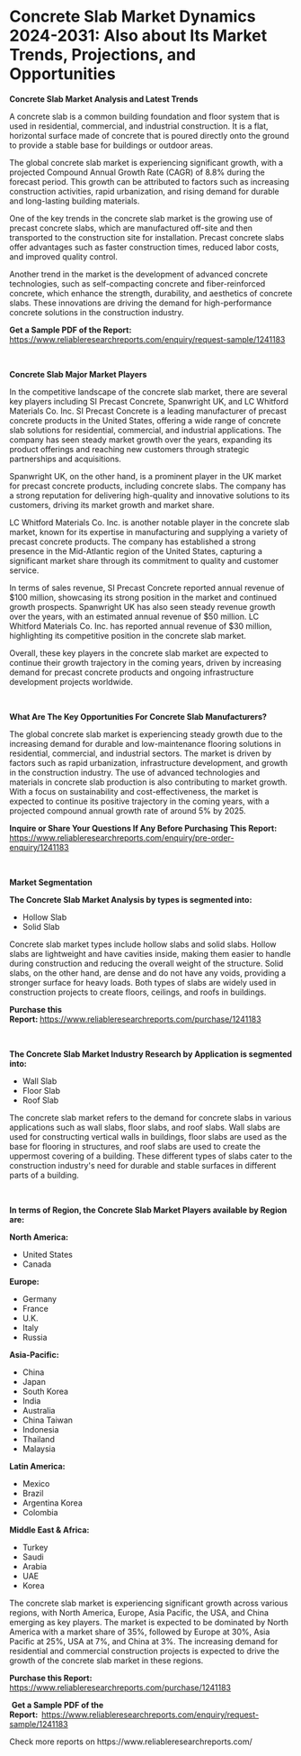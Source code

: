 <p><h1>Concrete Slab Market Dynamics 2024-2031: Also about Its Market Trends, Projections, and Opportunities</h1></p><p><strong>Concrete Slab Market Analysis and Latest Trends</strong></p>
<p><p>A concrete slab is a common building foundation and floor system that is used in residential, commercial, and industrial construction. It is a flat, horizontal surface made of concrete that is poured directly onto the ground to provide a stable base for buildings or outdoor areas.</p><p>The global concrete slab market is experiencing significant growth, with a projected Compound Annual Growth Rate (CAGR) of 8.8% during the forecast period. This growth can be attributed to factors such as increasing construction activities, rapid urbanization, and rising demand for durable and long-lasting building materials.</p><p>One of the key trends in the concrete slab market is the growing use of precast concrete slabs, which are manufactured off-site and then transported to the construction site for installation. Precast concrete slabs offer advantages such as faster construction times, reduced labor costs, and improved quality control.</p><p>Another trend in the market is the development of advanced concrete technologies, such as self-compacting concrete and fiber-reinforced concrete, which enhance the strength, durability, and aesthetics of concrete slabs. These innovations are driving the demand for high-performance concrete solutions in the construction industry.</p></p>
<p><strong>Get a Sample PDF of the Report:&nbsp;</strong> <a href="https://www.reliableresearchreports.com/enquiry/request-sample/1241183">https://www.reliableresearchreports.com/enquiry/request-sample/1241183</a></p>
<p>&nbsp;</p>
<p><strong>Concrete Slab Major Market Players</strong></p>
<p><p>In the competitive landscape of the concrete slab market, there are several key players including SI Precast Concrete, Spanwright UK, and LC Whitford Materials Co. Inc. SI Precast Concrete is a leading manufacturer of precast concrete products in the United States, offering a wide range of concrete slab solutions for residential, commercial, and industrial applications. The company has seen steady market growth over the years, expanding its product offerings and reaching new customers through strategic partnerships and acquisitions.</p><p>Spanwright UK, on the other hand, is a prominent player in the UK market for precast concrete products, including concrete slabs. The company has a strong reputation for delivering high-quality and innovative solutions to its customers, driving its market growth and market share.</p><p>LC Whitford Materials Co. Inc. is another notable player in the concrete slab market, known for its expertise in manufacturing and supplying a variety of precast concrete products. The company has established a strong presence in the Mid-Atlantic region of the United States, capturing a significant market share through its commitment to quality and customer service.</p><p>In terms of sales revenue, SI Precast Concrete reported annual revenue of $100 million, showcasing its strong position in the market and continued growth prospects. Spanwright UK has also seen steady revenue growth over the years, with an estimated annual revenue of $50 million. LC Whitford Materials Co. Inc. has reported annual revenue of $30 million, highlighting its competitive position in the concrete slab market.</p><p>Overall, these key players in the concrete slab market are expected to continue their growth trajectory in the coming years, driven by increasing demand for precast concrete products and ongoing infrastructure development projects worldwide.</p></p>
<p>&nbsp;</p>
<p><strong>What Are The Key Opportunities For Concrete Slab Manufacturers?</strong></p>
<p><p>The global concrete slab market is experiencing steady growth due to the increasing demand for durable and low-maintenance flooring solutions in residential, commercial, and industrial sectors. The market is driven by factors such as rapid urbanization, infrastructure development, and growth in the construction industry. The use of advanced technologies and materials in concrete slab production is also contributing to market growth. With a focus on sustainability and cost-effectiveness, the market is expected to continue its positive trajectory in the coming years, with a projected compound annual growth rate of around 5% by 2025.</p></p>
<p><strong>Inquire or Share Your Questions If Any Before Purchasing This Report:</strong> <a href="https://www.reliableresearchreports.com/enquiry/pre-order-enquiry/1241183">https://www.reliableresearchreports.com/enquiry/pre-order-enquiry/1241183</a></p>
<p>&nbsp;</p>
<p><strong>Market Segmentation</strong></p>
<p><strong>The Concrete Slab Market Analysis by types is segmented into:</strong></p>
<p><ul><li>Hollow Slab</li><li>Solid Slab</li></ul></p>
<p><p>Concrete slab market types include hollow slabs and solid slabs. Hollow slabs are lightweight and have cavities inside, making them easier to handle during construction and reducing the overall weight of the structure. Solid slabs, on the other hand, are dense and do not have any voids, providing a stronger surface for heavy loads. Both types of slabs are widely used in construction projects to create floors, ceilings, and roofs in buildings.</p></p>
<p><strong>Purchase this Report:&nbsp;</strong><a href="https://www.reliableresearchreports.com/purchase/1241183">https://www.reliableresearchreports.com/purchase/1241183</a></p>
<p>&nbsp;</p>
<p><strong>The Concrete Slab Market Industry Research by Application is segmented into:</strong></p>
<p><ul><li>Wall Slab</li><li>Floor Slab</li><li>Roof Slab</li></ul></p>
<p><p>The concrete slab market refers to the demand for concrete slabs in various applications such as wall slabs, floor slabs, and roof slabs. Wall slabs are used for constructing vertical walls in buildings, floor slabs are used as the base for flooring in structures, and roof slabs are used to create the uppermost covering of a building. These different types of slabs cater to the construction industry's need for durable and stable surfaces in different parts of a building.</p></p>
<p>&nbsp;</p>
<p><strong>In terms of Region, the Concrete Slab Market Players available by Region are:</strong></p>
<p>
    <p> <strong> North America: </strong>
        <ul>
            <li>United States</li>
            <li>Canada</li>
        </ul>
        </p> 
    <p> <strong> Europe: </strong>
        <ul>
            <li>Germany</li>
            <li>France</li>
            <li>U.K.</li>
            <li>Italy</li>
            <li>Russia</li>
        </ul>
        </p> 
    <p> <strong> Asia-Pacific: </strong>
        <ul>
            <li>China</li>
            <li>Japan</li>
            <li>South Korea</li>
            <li>India</li>
            <li>Australia</li>
            <li>China Taiwan</li>
            <li>Indonesia</li>
            <li>Thailand</li>
            <li>Malaysia</li>
        </ul>
        </p> 
    <p> <strong> Latin America: </strong>
        <ul>
            <li>Mexico</li>
            <li>Brazil</li>
            <li>Argentina Korea</li>
            <li>Colombia</li>
        </ul>
        </p> 
    <p> <strong> Middle East & Africa: </strong>
        <ul>
            <li>Turkey</li>
            <li>Saudi</li>
            <li>Arabia</li>
            <li>UAE</li>
            <li>Korea</li>
        </ul>
    </p>
    </p>
<p><p>The concrete slab market is experiencing significant growth across various regions, with North America, Europe, Asia Pacific, the USA, and China emerging as key players. The market is expected to be dominated by North America with a market share of 35%, followed by Europe at 30%, Asia Pacific at 25%, USA at 7%, and China at 3%. The increasing demand for residential and commercial construction projects is expected to drive the growth of the concrete slab market in these regions.</p></p>
<p><strong>Purchase this Report: </strong><a href="https://www.reliableresearchreports.com/purchase/1241183">https://www.reliableresearchreports.com/purchase/1241183</a></p>
<p>&nbsp;<strong>Get a Sample PDF of the Report:&nbsp;&nbsp;</strong><a href="https://www.reliableresearchreports.com/enquiry/request-sample/1241183">https://www.reliableresearchreports.com/enquiry/request-sample/1241183</a></p>
<p><strong></strong></p>
<p>Check more reports on https://www.reliableresearchreports.com/</p>
